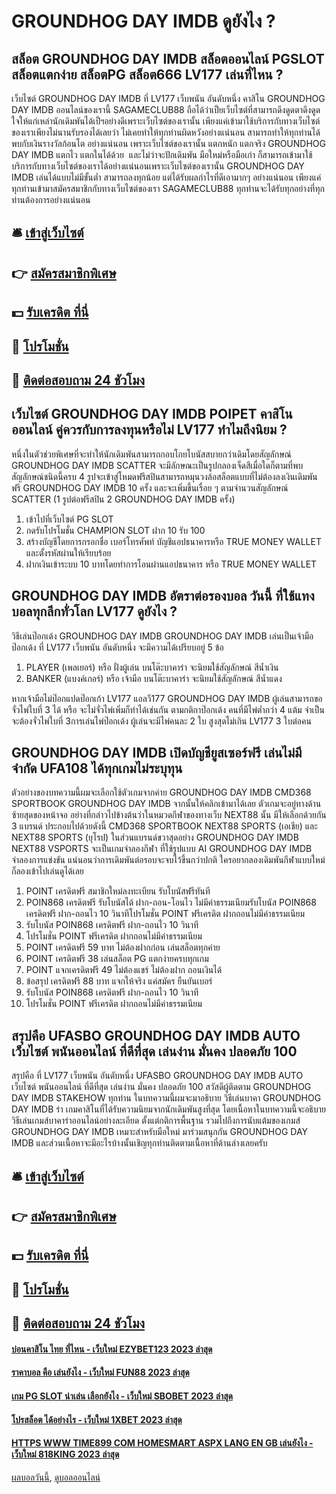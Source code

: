 # GROUNDHOG DAY IMDB ดูยังไง ?
## สล็อต GROUNDHOG DAY IMDB สล็อตออนไลน์ PGSLOT สล็อตแตกง่าย สล็อตPG สล็อต666 LV177 เล่นที่ไหน ?
เว็บไซต์ GROUNDHOG DAY IMDB ที่ LV177 เว็บพนัน อันดับหนึ่ง คาสิโน GROUNDHOG DAY IMDB ออนไลน์ของเรานี้ SAGAMECLUB88 ถือได้ว่าเป็ยเว็บไซต์ที่สามารถดึงดูดตาดึงดูดใจให้แก่เหล่านักเดิมพันได้เป็ฯอย่างดีเพราะเว็บไซต์ของเรานั้น เพียงแค่เข้ามาใช้บริการกับทางเว็บไซต์ของเราเพียงไม่นานรับรองได้เลยว่า ไม่เคยทำให้ทุกท่านผิดหวังอย่างแน่นอน สามารถทำให้ทุกท่านได้พบกับเงินรางวัลก้อนโต อย่างแน่นอน เพราะเว็บไซต์ของเรานั้น แตกหนัก แตกจริง GROUNDHOG DAY IMDB แตกไว แตกในได้ด้วย  และไม่ว่าจะปักเดิมพัน มือใหม่หรือมือเก่า ก็สามารถเข้ามาใช้บริการกับทางเว็บไซต์ของเราได้อย่างแน่นอนเพราะเว็บไซต์ของเรานั้น GROUNDHOG DAY IMDB เล่นได้แบบไม่มีขั้นต่ำ สามารถลงทุกน้อย แต่ได้รับผลกำไรที่ดีเอามากๆ อย่างแน่นอน เพียงแค่ทุกท่านเข้ามาสมัครสมาชิกกับทางเว็บไซต์ของเรา SAGAMECLUB88 ทุกท่านจะได้รับทุกอย่างที่ทุกท่านต้องการอย่างแน่นอน

## 🛎 [เข้าสู่เว็บไซต์](https://bit.ly/3SdLNi2)
## 👉 [สมัครสมาชิกพิเศษ](https://bit.ly/3SdLNi2)
## 💵 [รับเครดิต ที่นี่](https://bit.ly/3dyRKHj)
## 👑 [โปรโมชั่น](https://bit.ly/3dyRKHj)
## 📱 [ติดต่อสอบถาม 24 ชัวโมง](https://bit.ly/3dyRKHj)

## เว็บไซต์ GROUNDHOG DAY IMDB POIPET คาสิโนออนไลน์ คู่ควรกับการลงทุนหรือไม่ LV177 ทำไมถึงนิยม ?
หนึ่งในตัวช่วยพิเศษที่จะทำให้นักเดิมพันสามารถกอบโกยโบนัสสบายกว่าเดิมโดยสัญลักษณ์ GROUNDHOG DAY IMDB SCATTER จะมีลักษณะเป็นรูปกลองเจ็ดสีเมื่อใดก็ตามที่พบสัญลักษณ์ชนิดนี้ครบ 4 รูปจะเข้าสู่โหมดฟรีสปินสามารถหมุนวงล้อสล็อตแบบที่ไม่ต้องลงเงินเดิมพันฟรี GROUNDHOG DAY IMDB 10 ครั้ง และจะเพิ่มขึ้นเรื่อย ๆ ตามจำนวนสัญลักษณ์ SCATTER (1 รูปต่อฟรีสปิน 2 GROUNDHOG DAY IMDB ครั้ง)
1. เข้าไปที่เว็บไซต์ PG SLOT
2. กดรับโปรโมชั่น CHAMPION SLOT ฝาก 10 รับ 100
3. สร้างบัญชีโดยการกรอกชื่อ เบอร์โทรศัพท์ บัญชีแอปธนาคารหรือ TRUE MONEY WALLET และตั้งรหัสผ่านให้เรียบร้อย
4. ฝากเงินเข้าระบบ 10 บาทโดยทำการโอนผ่านแอปธนาคาร หรือ TRUE MONEY WALLET

## GROUNDHOG DAY IMDB อัตราต่อรองบอล วันนี้ ที่ใช้แทงบอลทุกลีกทั่วโลก LV177 ดูยังไง ?
วิธีเล่นป๊อกเด้ง GROUNDHOG DAY IMDB GROUNDHOG DAY IMDB เล่นเป็นเจ้ามือป๊อกเด้ง ที่ LV177 เว็บพนัน อันดับหนึ่ง จะมีความได้เปรียบอยู่ 5 ข้อ
1. PLAYER (เพลเยอร์) หรือ ฝั่งผู้เล่น บนโต๊ะบาคาร่า จะนิยมใช้สัญลักษณ์ สีน้ำเงิน
2. BANKER (แบงค์เกอร์) หรือ เจ้ามือ บนโต๊ะบาคาร่า จะนิยมใช้สัญลักษณ์ สีน้ำแดง

หากเจ้ามือไม่ป๊อกแปดป๊อกเก้า LV177 แอลวี177 GROUNDHOG DAY IMDB ผู้เล่นสามารถขอจั่วไพ่ใบที่ 3 ได้ หรือ จะไม่จั่วไพ่เพิ่มก็ทำได้เช่นกัน ตามกติกาป๊อกเด้ง คนที่มีไพ่ต่ำกว่า 4 แต้ม จำเป็นจะต้องจั่วไพ่ใบที่ 3การเล่นไพ่ป๊อกเด้ง ผู้เล่นจะมีไพ่คนละ 2 ใบ สูงสุดไม่เกิน LV177 3 ใบต่อคน

## GROUNDHOG DAY IMDB เปิดบัญชียูสเซอร์ฟรี เล่นไม่มีจำกัด UFA108 ได้ทุกเกมไม่ระบุทุน
ตัวอย่างของบทความนี้ผมจะเลือกใช้ตัวเกมจากค่าย GROUNDHOG DAY IMDB CMD368 SPORTBOOK GROUNDHOG DAY IMDB จากนั้นให้คลิกเข้ามาได้เลย ตัวเกมจะอยู่ทางด้านซ้ายสุดของหน้าจอ
อย่างที่กล่าวไปข้างต้นว่าในหมวดกีฬาของทางเว็บ NEXT88 นั้น มีให้เลือกด้วยกัน 3 แบรนด์ ประกอบไปด้วยดังนี้ CMD368 SPORTBOOK NEXT88 SPORTS (เอเชีย) และ NEXT88 SPORTS (ยุโรป) ในส่วนแบรนด์ขวาสุดอย่าง GROUNDHOG DAY IMDB NEXT88 VSPORTS จะเป็นเกมจำลองกีฬา ที่ใช้รูปแบบ AI GROUNDHOG DAY IMDB จำลองการแข่งขัน แน่นอนว่าการเดิมพันต่อรอบจะจบไว้ขึ้นกว่าปกติ ใครอยากลองเดิมพันกีฬาแบบใหม่ก็ลองเข้าไปเล่นดูได้เลย
1. POINT เครดิตฟรี สมาชิกใหม่ลงทะเบียน รับโบนัสฟรีทันที
2. POIN868 เครดิตฟรี รับโบนัสได้ ฝาก-ถอน-โอนไว ไม่มีค่าธรรมเนียมรับโบนัส POIN868 เครดิตฟรี ฝาก-ถอนไว 10 วินาทีโปรโมชั่น POINT ฟรีเครดิต ฝากถอนไม่มีค่าธรรมเนียม
3. รับโบนัส POIN868 เครดิตฟรี ฝาก-ถอนไว 10 วินาที
4. โปรโมชั่น POINT ฟรีเครดิต ฝากถอนไม่มีค่าธรรมเนียม
5. POINT เครดิตฟรี 59 บาท ไม่ต้องฝากก่อน เล่นสล็อตทุกค่าย
6. POINT เครดิตฟรี 38 เล่นสล็อต PG แตกง่ายครบทุกเกม
7. POINT แจกเครดิตฟรี 49 ไม่ต้องแชร์ ไม่ต้องฝาก ถอนเงินได้
8. ข้อสรุป เครดิตฟรี 88 บาท แจกให้จริง แค่สมัคร ยืนยันเบอร์
9. รับโบนัส POIN868 เครดิตฟรี ฝาก-ถอนไว 10 วินาที
10. โปรโมชั่น POINT ฟรีเครดิต ฝากถอนไม่มีค่าธรรมเนียม

## สรุปคือ UFASBO GROUNDHOG DAY IMDB AUTO เว็บไซต์ พนันออนไลน์ ที่ดีที่สุด เล่นง่าน มั่นคง ปลอดภัย 100
สรุปคือ ที่ LV177 เว็บพนัน อันดับหนึ่ง UFASBO GROUNDHOG DAY IMDB AUTO เว็บไซต์ พนันออนไลน์ ที่ดีที่สุด เล่นง่าน มั่นคง ปลอดภัย 100 สวัสดีผู้ติดตาม GROUNDHOG DAY IMDB STAKEHOW ทุกท่าน ในบทความนี้ผมจะมาอธิบาย วิธีเล่นบาคา GROUNDHOG DAY IMDB ร่า เกมคาสิโนที่ได้รับความนิยมจากนักเดิมพันสูงที่สุด โดยเนื้อหาในบทความนี้จะอธิบายวิธีเล่นเกมส์บาคาร่าออนไลน์อย่างละเอียด ตั้งแต่กติการพื้นฐาน รวมไปถึงการนับแต้มของเกมส์ GROUNDHOG DAY IMDB เหมาะสำหรับมือใหม่ มาร่วมสนุกกัน GROUNDHOG DAY IMDB และส่วนเนื้อหาจะมีอะไรบ้างนั้นเชิญทุกท่านติดตามเนื้อหาที่ด้านล่างเลยครับ

## 🛎 [เข้าสู่เว็บไซต์](https://bit.ly/3SdLNi2)
## 👉 [สมัครสมาชิกพิเศษ](https://bit.ly/3SdLNi2)
## 💵 [รับเครดิต ที่นี่](https://bit.ly/3dyRKHj)
## 👑 [โปรโมชั่น](https://bit.ly/3dyRKHj)
## 📱 [ติดต่อสอบถาม 24 ชัวโมง](https://bit.ly/3dyRKHj)

#### [บ่อนคาสิโน ไทย ที่ไหน - เว็บใหม่ EZYBET123 2023 ล่าสุด](https://atom.io/themes/บ่อนคาสิโน%20ไทย%20ที่ไหน%20-%20เว็บใหม่%20ezybet123%202023%20ล่าสุด)
#### [ราคาบอล คือ เล่นยังไง - เว็บใหม่ FUN88 2023 ล่าสุด](https://atom.io/themes/ราคาบอล%20คือ%20เล่นยังไง%20-%20เว็บใหม่%20fun88%202023%20ล่าสุด)
#### [เกม PG SLOT น่าเล่น เลือกยังไง - เว็บใหม่ SBOBET 2023 ล่าสุด](https://atom.io/themes/เกม%20pg%20slot%20น่าเล่น%20เลือกยังไง%20-%20เว็บใหม่%20sbobet%202023%20ล่าสุด)
#### [โปรสล็อต ได้อย่างไร - เว็บใหม่ 1XBET 2023 ล่าสุด](https://atom.io/themes/โปรสล็อต%20ได้อย่างไร%20-%20เว็บใหม่%201xbet%202023%20ล่าสุด)
#### [HTTPS WWW TIME899 COM HOMESMART ASPX LANG EN GB เล่นยังไง - เว็บใหม่ 818KING 2023 ล่าสุด](https://atom.io/themes/https%20www%20time899%20com%20homesmart%20aspx%20lang%20en%20gb%20เล่นยังไง%20-%20เว็บใหม่%20818king%202023%20ล่าสุด)

[ผลบอลวันนี้](https://siamsport.tv "ผลบอลวันนี้"), [ดูบอลออนไลน์](https://siamsport.tv/ดูบอลสด "ดูบอลออนไลน์")